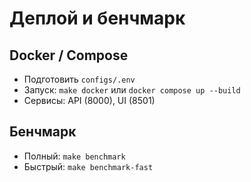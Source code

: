 
# Деплой и бенчмарк

## Docker / Compose
- Подготовить `configs/.env`
- Запуск: `make docker` или `docker compose up --build`
- Сервисы: API (8000), UI (8501)

## Бенчмарк
- Полный: `make benchmark`
- Быстрый: `make benchmark-fast`

